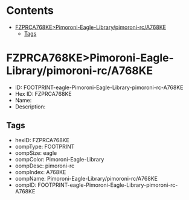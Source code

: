 



Contents
========

* [FZPRCA768KE>Pimoroni-Eagle-Library/pimoroni-rc/A768KE](#fzprca768kepimoroni-eagle-librarypimoroni-rca768ke)
	* [Tags](#tags)

# FZPRCA768KE>Pimoroni-Eagle-Library/pimoroni-rc/A768KE

- ID: FOOTPRINT-eagle-Pimoroni-Eagle-Library-pimoroni-rc-A768KE
- Hex ID: FZPRCA768KE
- Name: 
- Description: 

## Tags

- hexID: FZPRCA768KE
- oompType: FOOTPRINT
- oompSize: eagle
- oompColor: Pimoroni-Eagle-Library
- oompDesc: pimoroni-rc
- oompIndex: A768KE
- oompName: Pimoroni-Eagle-Library/pimoroni-rc/A768KE
- oompID: FOOTPRINT-eagle-Pimoroni-Eagle-Library-pimoroni-rc-A768KE
